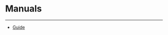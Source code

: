 # Manuals
-----------

* [Guide](https://raw.githubusercontent.com/pgmoneta/pgmoneta.github.io/main/doc/pgmoneta-en.pdf)
